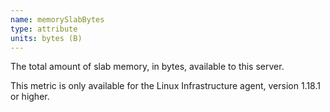 ```yaml
---
name: memorySlabBytes
type: attribute
units: bytes (B)
---
```


The total amount of slab memory, in bytes, available to this server.

This metric is only available for the Linux Infrastructure agent, version 1.18.1 or higher.

